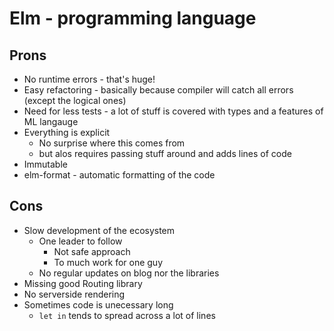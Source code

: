 # Elm - programming language

## Prons

- No runtime errors - that's huge!
- Easy refactoring - basically because compiler will catch all errors (except the logical ones)
- Need for less tests - a lot of stuff is covered with types and a features of ML langauge
- Everything is explicit
  - No surprise where this comes from
  - but alos requires passing stuff around and adds lines of code
- Immutable
- elm-format - automatic formatting of the code

## Cons

- Slow development of the ecosystem
  - One leader to follow
    - Not safe approach
    - To much work for one guy
  - No regular updates on blog nor the libraries
- Missing good Routing library
- No serverside rendering
- Sometimes code is unecessary long
  - `let in` tends to spread across a lot of lines
